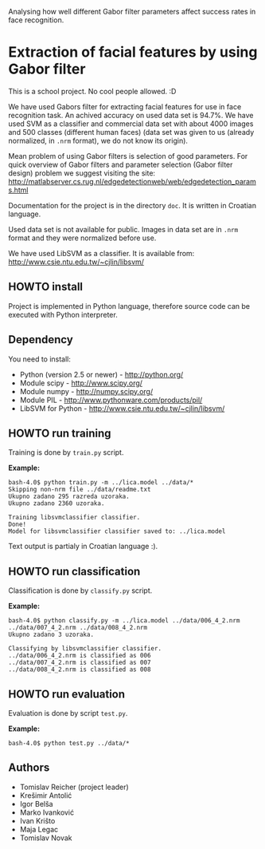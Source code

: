 Analysing how well different Gabor filter parameters affect success rates in face recognition.

# Extraction of facial features by using Gabor filter #

This is a school project. No cool people allowed. :D

We have used Gabors filter for extracting facial features for use in face recognition task. An achived accuracy on used data set is 94.7%. We have used SVM as a classifier and commercial data set with about 4000 images and 500 classes (different human faces) (data set was given to us (already normalized, in `.nrm` format), we do not know its origin).

Mean problem of using Gabor filters is selection of good parameters. For quick overview of Gabor filters and parameter selection (Gabor filter design) problem we suggest visiting the site:
http://matlabserver.cs.rug.nl/edgedetectionweb/web/edgedetection_params.html

Documentation for the project is in the directory `doc`. It is written in Croatian language.

Used data set is not available for public. Images in data set are in `.nrm` format and they were normalized before use.

We have used LibSVM as a classifier. It is available from: http://www.csie.ntu.edu.tw/~cjlin/libsvm/

## HOWTO install ##
Project is implemented in Python language, therefore source code can be executed with Python interpreter.

## Dependency ##
You need to install:
  * Python (version 2.5 or newer) - http://python.org/
  * Module scipy - http://www.scipy.org/
  * Module numpy - http://numpy.scipy.org/
  * Module PIL - http://www.pythonware.com/products/pil/
  * LibSVM for Python - http://www.csie.ntu.edu.tw/~cjlin/libsvm/

## HOWTO run training ##
Training is done by `train.py` script.

**Example:**
```
bash-4.0$ python train.py -m ../lica.model ../data/*
Skipping non-nrm file ../data/readme.txt
Ukupno zadano 295 razreda uzoraka.
Ukupno zadano 2360 uzoraka.

Training libsvmclassifier classifier.
Done!
Model for libsvmclassifier classifier saved to: ../lica.model
```

Text output is partialy in Croatian language :).

## HOWTO run classification ##
Classification is done by `classify.py` script.

**Example:**
```
bash-4.0$ python classify.py -m ../lica.model ../data/006_4_2.nrm ../data/007_4_2.nrm ../data/008_4_2.nrm
Ukupno zadano 3 uzoraka.

Classifying by libsvmclassifier classifier.
../data/006_4_2.nrm is classified as 006
../data/007_4_2.nrm is classified as 007
../data/008_4_2.nrm is classified as 008
```

## HOWTO run evaluation ##
Evaluation is done by script `test.py`.

**Example:**
```
bash-4.0$ python test.py ../data/*
```

## Authors ##
  * Tomislav Reicher (project leader)
  * Krešimir Antolić
  * Igor Belša
  * Marko Ivanković
  * Ivan Krišto
  * Maja Legac
  * Tomislav Novak
